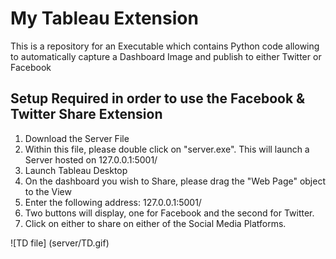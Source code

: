# My Tableau Extension

This is a repository for an Executable which contains Python code allowing to automatically capture a Dashboard Image and publish to either
Twitter or Facebook


## Setup Required in order to use the Facebook & Twitter Share Extension

1. Download the Server File
2. Within this file, please double click on "server.exe". This will launch a Server hosted on 127.0.0.1:5001/
3. Launch Tableau Desktop
4. On the dashboard you wish to Share, please drag the "Web Page" object to the View
5. Enter the following address: 127.0.0.1:5001/
6. Two buttons will display, one for Facebook and the second for Twitter.
7. Click on either to share on either of the Social Media Platforms.

![TD file] (server/TD.gif)
